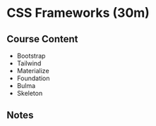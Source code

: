 # CSS Frameworks (30m)

## Course Content

- Bootstrap
- Tailwind
- Materialize
- Foundation
- Bulma
- Skeleton

## Notes
